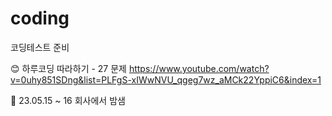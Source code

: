 # coding

코딩테스트 준비

😊 하루코딩 따라하기 - 27 문제
https://www.youtube.com/watch?v=0uhy851SDng&list=PLFgS-xIWwNVU_qgeg7wz_aMCk22YppiC6&index=1



🥲 23.05.15 ~ 16
회사에서 밤샘
 
